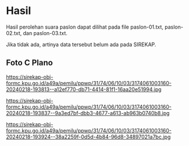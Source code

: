 # Hasil

Hasil perolehan suara paslon dapat dilihat pada file paslon-01.txt, paslon-02.txt, dan paslon-03.txt.

Jika tidak ada, artinya data tersebut belum ada pada SIREKAP.

## Foto C Plano

https://sirekap-obj-formc.kpu.go.id/a49a/pemilu/ppwp/31/74/06/10/03/3174061003160-20240218-193813--a12ef770-db71-4414-81f1-16aa20e51994.jpg

https://sirekap-obj-formc.kpu.go.id/a49a/pemilu/ppwp/31/74/06/10/03/3174061003160-20240218-193837--9a3ed7bf-dbb3-4677-a613-ab963b0740b8.jpg

https://sirekap-obj-formc.kpu.go.id/a49a/pemilu/ppwp/31/74/06/10/03/3174061003160-20240218-193924--38a2259f-0d5d-4b84-96d8-34897021a7bc.jpg
